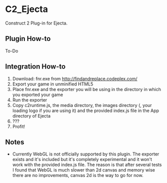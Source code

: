 C2_Ejecta
=========

Construct 2 Plug-in for Ejecta.

Plugin How-to
-------------

To-Do

Integration How-to
------------------

1. Download: fnr.exe from http://findandreplace.codeplex.com/
2. Export your game in unminified HTML5
3. Place fnr.exe and the exporter you will be using in the directory in which you exported your game
4. Run the exporter
5. Copy c2runtime.js, the media directory, the images directory (, your loading logo if you are using it) and the provided index.js file in the App directory of Ejecta
6. ???
7. Profit!

Notes
-----

* Currently WebGL is not officially supported by this plugin. The exporter exists and it's included but it's completely experimental and it won't work with the provided index.js file.  The reason is that after several tests I found that WebGL is much slower than 2d canvas and memory wise there are no improvements, canvas 2d is the way to go for now.
